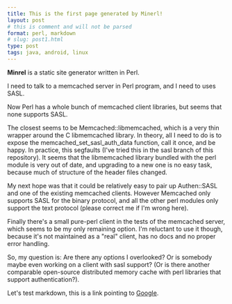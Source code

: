 ```yaml
---
title: This is the first page generated by Minerl!
layout: post 
# this is comment and will not be parsed
format: perl, markdown
# slug: post1.html
type: post
tags: java, android, linux
---
```


**Minrel** is a static site generator written in Perl.

I need to talk to a memcached server in Perl program, and I need to uses SASL.

Now Perl has a whole bunch of memcached client libraries, but seems that none supports SASL.

The closest seems to be Memcached::libmemcached, which is a very thin wrapper around the C libmemcached library. In theory, all I need to do is to expose the memcached_set_sasl_auth_data function, call it once, and be happy. In practice, this segfaults (I've tried this in the sasl branch of this repository). It seems that the libmemcached library bundled with the perl module is very out of date, and upgrading to a new one is no easy task, because much of structure of the header files changed.

My next hope was that it could be relatively easy to pair up Authen::SASL and one of the existing memcached clients. However Memcached only supports SASL for the binary protocol, and all the other perl modules only support the text protocol (please correct me if I'm wrong here).

Finally there's a small pure-perl client in the tests of the memcached server, which seems to be my only remaining option. I'm reluctant to use it though, because it's not maintained as a "real" client, has no docs and no proper error handling.

So, my question is: Are there any options I overlooked? Or is somebody maybe even working on a client with sasl support? (Or is there another comparable open-source distributed memory cache with perl libraries that support authentication?).

Let's test markdown, this is a link pointing to [Google](https://www.google.com).
